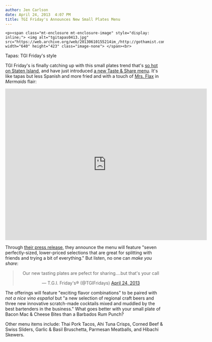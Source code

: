 ```yaml
---
author: Jen Carlson
date: April 24, 2013  4:07 PM
title: TGI Friday's Announces New Small Plates Menu
---
```



	
	
	
	<p><span class="mt-enclosure mt-enclosure-image" style="display: inline;"> <img alt="tgitapas0413.jpg" src="https://web.archive.org/web/20130610155214im_/http://gothamist.com/attachments/arts_jen/tgitapas0413.jpg" width="640" height="423" class="image-none"> </span><br>
<span class="photo_caption">Tapas: TGI Friday&apos;s style</span></p>

<p>TGI Friday&apos;s is finally catching up with this small plates trend that&apos;s <a href="https://web.archive.org/web/20130610155214/http://gothamist.com/2012/09/27/todd_barry_gives_advice_on_first_da.php">so hot on Staten Island</a>, and have just introduced <a href="https://web.archive.org/web/20130610155214/http://www.tgifridays.com/greatfood#taste-and-share">a new Taste &amp; Share menu</a>. It&apos;s like tapas but less Spanish and more fried and with a touch of <a href="https://web.archive.org/web/20130610155214/http://www.imdb.com/character/ch0224230/?ref_=tt_cl_t1">Mrs. Flax</a> in <em>Mermaids</em> flair:</p>

<p><iframe width="640" height="480" src="https://web.archive.org/web/20130610155214if_/http://www.youtube.com/embed/h1KWRcEB7kc" frameborder="0" allowfullscreen></iframe></p>

<p>Through <a href="https://web.archive.org/web/20130610155214/http://www.prnewswire.com/news-releases-test/tgi-fridayssm-unveils-new-taste--share-menu-204480621.html#prettyPhoto">their press release</a>, they announce the menu will feature &quot;seven perfectly-sized, lower-priced selections that are great for splitting with friends and trying a bit of everything.&quot; But listen, no one can <em>make you share</em>:</p>

<center><blockquote class="twitter-tweet"><p>Our new tasting plates are pefect for sharing....but that&apos;s your call</p>&#x2014; T.G.I. Friday&apos;s&#xAE; (@TGIFridays) <a href="https://web.archive.org/web/20130610155214/https://twitter.com/TGIFridays/status/327118031186714625">April 24, 2013</a></blockquote>
<script async src="//web.archive.org/web/20130610155214js_/http://platform.twitter.com/widgets.js" charset="utf-8"></script></center>

<p>The offerings will feature &quot;exciting flavor combinations&quot; to be paired with <em>not a nice vino espa&#xF1;ol</em> but &quot;a new selection of regional craft beers and three new innovative scratch-made cocktails mixed and muddled by the best bartenders in the business.&quot; What goes better with your small plate of Bacon Mac &amp; Cheese Bites than a Barbados Rum Punch?</p>

<p>Other menu items include: Thai Pork Tacos, Ahi Tuna Crisps, Corned Beef &amp; Swiss Sliders, Garlic &amp; Basil Bruschetta, Parmesan Meatballs, and Hibachi Skewers.</p>
	
	
	
	
	
